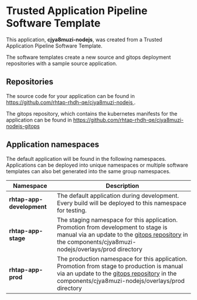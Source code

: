 # Trusted Application Pipeline Software Template

This application, **cjya8muzi-nodejs**, was created from a Trusted Application Pipeline Software Template.

The software templates create a new source and gitops deployment repositories with a sample source application. 

## Repositories

The source code for your application can be found in [https://github.com/rhtap-rhdh-qe/cjya8muzi-nodejs ](https://github.com/rhtap-rhdh-qe/cjya8muzi-nodejs ).
 
The gitops repository, which contains the kubernetes manifests for the application can be found in 
[https://github.com/rhtap-rhdh-qe/cjya8muzi-nodejs-gitops ](https://github.com/rhtap-rhdh-qe/cjya8muzi-nodejs-gitops ) 

## Application namespaces 

The default application will be found in the following namespaces. Applications can be deployed into unique namespaces or multiple software templates can also bet generated into the same group namespaces.  

|  Namespace   |  Description   |  
| -------- | -------- |   
| **rhtap-app-development** | The default application during development. Every build will be deployed to this namespace for testing. | 
| **rhtap-app-stage** | The staging namespace for this application. Promotion from development to stage is manual via an update to the [gitops repository](https://github.com/rhtap-rhdh-qe/cjya8muzi-nodejs-gitops ) in the components/cjya8muzi-nodejs/overlays/prod directory |  
| **rhtap-app-prod** | The production namespace for this application. Promotion from stage to production is manual via an update to the [gitops repository](https://github.com/rhtap-rhdh-qe/cjya8muzi-nodejs-gitops ) in the components/cjya8muzi-nodejs/overlays/prod directory | 